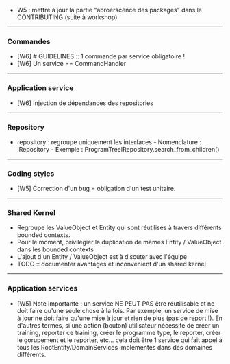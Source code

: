 
- W5 : mettre à jour la partie "abroerscence des packages" dans le CONTRIBUTING (suite à workshop)



-------------------------------

### Commandes

- [W6] # GUIDELINES :: 1 commande par service obligatoire !
- [W6] Un service == CommandHandler


-------------------------------

### Application service

- [W6] Injection de dépendances des repositories

-------------------------------

### Repository

- repository : regroupe uniquement les interfaces
      - Nomenclature : IRepository
      - Exemple : ProgramTreeIRepository.search_from_children()

-------------------------------

### Coding styles

- [W5] Correction d'un bug = obligation d'un test unitaire.

-------------------------------

### Shared Kernel

- Regroupe les ValueObject et Entity qui sont réutilisés à travers différents bounded contexts.
- Pour le moment, privilégier la duplication de mêmes Entity / ValueObject dans les bounded contexts 
- L'ajout d'un Entity / ValueObject est à discuter avec l'équipe
- TODO :: documenter avantages et inconvénient d'un shared kernel
   

-------------------------------

### Application services

- [W5] Note importante : un service NE PEUT PAS être réutilisable et ne doit faire qu'une seule chose à la fois.
Par exemple, un service de mise à jour ne doit faire qu'une mise à jour et rien de plus (pas de report !).
En d'autres termes, si une action (bouton) utilisateur nécessite de créer un training, reporter ce training, créer le programme type, le reporter, créer le gorupement et le reporter, etc... cela doit être 1 service qui fait appel à tous les RootEntity/DomainServices implémentés dans des domaines différents.

